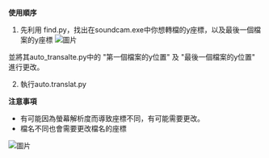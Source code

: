 **使用順序**
1. 先利用 find.py，找出在soundcam.exe中你想轉檔的y座標，以及最後一個檔案的y座標
![圖片](https://github.com/moore0312/wind_turbine/assets/141318706/bb35b060-f421-4ae4-8386-cf18d695b15f)

並將其auto_transalte.py中的 "第一個檔案的y位置"
及 "最後一個檔案的y位置" 進行更改。

2. 執行auto.translat.py

**注意事項**
* 有可能因為螢幕解析度而導致座標不同，有可能需要更改。
* 檔名不同也會需要更改檔名的座標

![圖片](https://github.com/moore0312/wind_turbine/assets/141318706/2a66dde7-8369-4bd7-a25b-4d8ccc55594d)

